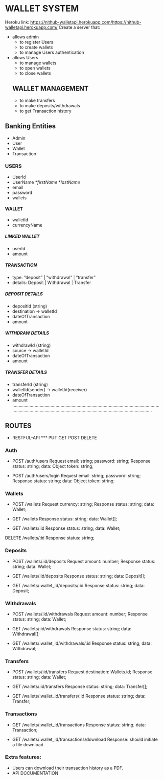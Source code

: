 # WALLET SYSTEM
Heroku link: https://nithub-walletapi.herokuapp.com/https://nithub-walletapi.herokuapp.com/
Create a server that:
- allows admin 
    - to register Users
    - to create wallets 
    - to manage Users authentication
- allows Users 
    - to manage wallets
    - to open wallets 
    - to close wallets 
    ## WALLET MANAGEMENT  
    - to make transfers 
    - to make deposits/withdrawals
    - to get Transaction history

## Banking Entities
- Admin
- User
- Wallet
- Transaction

### USERS
- UserId
- UserName **firstName* **lastName*
- email
- password
- wallets


#### WALLET
- walletId
- currencyName
##### LINKED WALLET
- userId
- amount

##### TRANSACTION
- type: “deposit” | “withdrawal” | “transfer”
- details: Deposit | Withdrawal | Transfer

##### DEPOSIT DETAILS
- depositId (string)
- destination -> walletId
- dateOfTransaction
- amount

##### WITHDRAW DETAILS
- withdrawId (string)
- source -> walletId
- dateOfTransaction
- amount

##### TRANSFER DETAILS
- transferId (string)
- walletId(sender) ->  walletId(receiver)
- dateOfTransaction
- amount
........................................................................................................................................................................................................................................
## ROUTES
- RESTFUL-API  *** PUT GET POST DELETE
### Auth
- POST /auth/users
Request
    email: string;
    password: string;
Response
    status: string;
    data: Object
        token: string;

- POST /auth/users/login
Request
    email: string;
    password: string;
Response
    status: string;
    data: Object
        token: string;

### Wallets
- POST /wallets
Request
    currency: string;
Response
    status: string;
    data: Wallet;

- GET /wallets
Response
    status: string;
    data: Wallet[];

- GET /wallets/:id
Response
    status: string;
    data: Wallet;

DELETE /wallets/:id
Response
    status: string;

### Deposits
- POST /wallets/:id/deposits
Request
    amount: number;
Response
    status: string;
    data: Wallet;

- GET /wallets/:id/deposits
Response
    status: string;
    data: Deposit[];

- GET /wallets/:wallet_id/deposits/:id
Response
    status: string;
    data: Deposit;

### Withdrawals
- POST /wallets/:id/withdrawals
Request
    amount: number;
Response
    status: string;
    data: Wallet;

- GET /wallets/:id/withdrawals
Response
    status: string;
    data: Withdrawal[];

- GET /wallets/:wallet_id/withdrawals/:id
Response
    status: string;
    data: Withdrawal;

### Transfers
- POST /wallets/:id/transfers
Request
    destination: Wallets.id;
Response
    status: string;
    data: Wallet;

- GET /wallets/:id/transfers
Response
    status: string;
    data: Transfer[];

- GET /wallets/:wallet_id/transfers/:id
Response
    status: string;
    data: Transfer;

### Transactions
- GET /wallets/:wallet_id/transactions
Response
    status: string;
    data: Transaction;

- GET /wallets/:wallet_id/transactions/download
Response: should initiate a file download

### Extra features:
- Users can download their transaction history as a PDF.
- API DOCUMENTATION 
